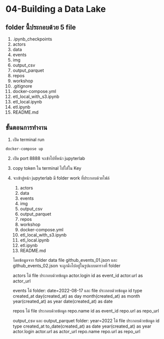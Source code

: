 # 04-Building a Data Lake
## folder นี้ประกอบด้วย 5 file

1. .ipynb_checkpoints
2. actors
3. data
4. events
5. img
6. output_csv
7. output_parquet
8. repos
9. workshop
10. .gitignore
11. docker-compose.yml
12. etl_local_with_s3.ipynb
13. etl_local.ipynb
14. etl.ipynb
15. README.md

## ขั้นตอนการทำงาน

1. เปิด terminal run

```sh
docker-compose up
```
2. เปิด port 8888 จะเข้าไปที่หน้า jupyterlab 
3. copy token ใน terminal ไปใส่ใน Key
4. จะเข้าสู่หน้า jupyterlab มี folder work ที่ประกอบด้วยไฟล์
    1. actors
    2. data
    3. events
    4. img
    5. output_csv
    6. output_parquet
    7. repos
    8. workshop
    9. docker-compose.yml
    10. etl_local_with_s3.ipynb
    11. etl_local.ipynb
    12. etl.ipynb
    13. README.md
   

   โดยข้อมูลจาก folder data file github_events_01.json และ github_events_02.json จะถูกดึงไปอยู่ในรูปแบบตารางที่ folder 

   actors ได้ file ประกอบด้วยข้อมูล
    actor.login
    id as event_id
    actor.url as actor_url
   
   events ได้ folder: date=2022-08-17 และ file ประกอบด้วยข้อมูล
    id
    type
    created_at
    day(created_at) as day
    month(created_at) as month
    year(created_at) as year
    date(created_at) as date
   
   repos ได้ file ประกอบด้วยข้อมูล
    repo.name
    id as event_id
    repo.url as repo_url
   
   output_csv และ output_parquet folder: year=2022 ได้ file ประกอบด้วยข้อมูล
    id
    type
    created_at
    to_date(created_at) as date
    year(created_at) as year
    actor.login
    actor.url as actor_url
    repo.name
    repo.url as repo_url